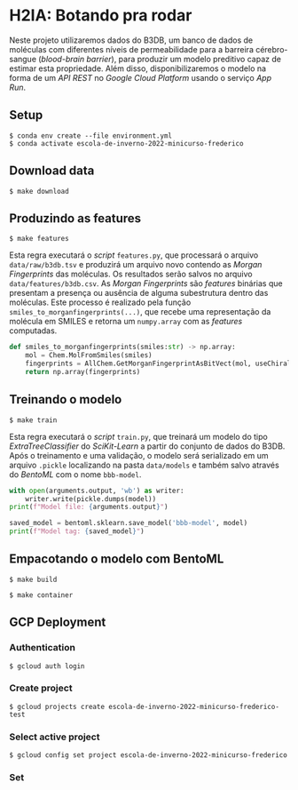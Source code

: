 # H2IA: Botando pra rodar

Neste projeto utilizaremos dados do B3DB, um banco de dados de moléculas com diferentes níveis de permeabilidade para a barreira cérebro-sangue (*blood-brain barrier*), para produzir um modelo preditivo capaz de estimar esta propriedade. Além disso, disponibilizaremos o modelo na forma de um *API REST* no *Google Cloud Platform* usando o serviço *App Run*. 

## Setup

```
$ conda env create --file environment.yml
$ conda activate escola-de-inverno-2022-minicurso-frederico
```

## Download data

```
$ make download
```



## Produzindo as features

```
$ make features
```

Esta regra executará o *script* `features.py`, que processará o arquivo `data/raw/b3db.tsv` e produzirá um arquivo novo contendo as *Morgan Fingerprints* das moléculas. Os resultados serão salvos no arquivo `data/features/b3db.csv`. As *Morgan Fingerprints* são *features* binárias que presentam a presença ou ausência de alguma subestrutura dentro das moléculas. Este processo é realizado pela função `smiles_to_morganfingerprints(...)`, que recebe uma representação da molécula em SMILES e retorna um `numpy.array` com as *features* computadas.

```python
def smiles_to_morganfingerprints(smiles:str) -> np.array:
    mol = Chem.MolFromSmiles(smiles)
    fingerprints = AllChem.GetMorganFingerprintAsBitVect(mol, useChirality=True, radius=2, nBits=512, bitInfo={})
    return np.array(fingerprints)
```

## Treinando o modelo

```
$ make train
```

Esta regra executará o *script* `train.py`, que treinará um modelo do tipo *ExtraTreeClassifier* do *SciKit-Learn* a partir do conjunto de dados do
B3DB. Após o treinamento e uma validação, o modelo será serializado em um
arquivo `.pickle` localizando na pasta `data/models` e também salvo
através do *BentoML* com o nome `bbb-model`.

```python
with open(arguments.output, 'wb') as writer:
    writer.write(pickle.dumps(model))
print(f"Model file: {arguments.output}")

saved_model = bentoml.sklearn.save_model('bbb-model', model)
print(f"Model tag: {saved_model}")
```

## Empacotando o modelo com BentoML

```
$ make build
```

```
$ make container
```

## GCP Deployment

### Authentication

```
$ gcloud auth login
```

### Create project

```
$ gcloud projects create escola-de-inverno-2022-minicurso-frederico-test
```

### Select active project

```
$ gcloud config set project escola-de-inverno-2022-minicurso-frederico
```

### Set
